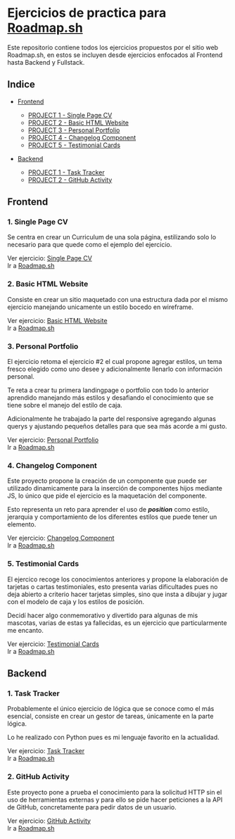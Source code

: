 # Ejercicios de practica para [Roadmap.sh](https://roadmap.sh/)
Este repositorio contiene todos los ejercicios propuestos por el sitio web Roadmap.sh, en estos se incluyen desde ejercicios enfocados al Frontend hasta Backend y Fullstack.

## Indice
* [Frontend](#frontend)
    - [PROJECT 1 - Single Page CV](#1-single-page-cv)
    - [PROJECT 2 - Basic HTML Website](#2-basic-html-website)
    - [PROJECT 3 - Personal Portfolio](#3-personal-portfolio)
    - [PROJECT 4 - Changelog Component](#4-changelog-component)
    - [PROJECT 5 - Testimonial Cards](#5-testimonial-cards)

* [Backend](#backend)
    - [PROJECT 1 - Task Tracker](#1-task-tracker)
    - [PROJECT 2 - GitHub Activity](#2-github-activity)

## Frontend
### 1. Single Page CV
Se centra en crear un Curriculum de una sola página, estilizando solo lo necesario para que quede como el ejemplo del ejercicio.

Ver ejercicio: [Single Page CV](https://github.com/CharlieH52/roadmap.sh/tree/main/Frontend/001-Single-Page-CV)  
Ir a [Roadmap.sh](https://roadmap.sh/projects/single-page-cv)

### 2. Basic HTML Website
Consiste en crear un sitio maquetado con una estructura dada por el mismo ejercicio manejando unicamente un estilo bocedo en wireframe.

Ver ejercicio: [Basic HTML Website](https://github.com/CharlieH52/roadmap.sh/tree/main/Frontend/002-Basic-HTML-Website)  
Ir a [Roadmap.sh](https://roadmap.sh/projects/basic-html-website)

### 3. Personal Portfolio
El ejercicio retoma el ejercicio #2 el cual propone agregar estilos, un tema fresco elegido como uno desee y adicionalmente llenarlo con información personal.

Te reta a crear tu primera landingpage o portfolio con todo lo anterior aprendido manejando más estilos y desafiando el conocimiento que se tiene sobre el manejo del estilo de caja.

Adicionalmente he trabajado la parte del responsive agregando algunas querys y ajustando pequeños detalles para que sea más acorde a mi gusto.

Ver ejercicio: [Personal Portfolio](https://github.com/CharlieH52/roadmap.sh/tree/main/Frontend/003-Personal-Portfolio)  
Ir a [Roadmap.sh](https://roadmap.sh/projects/portfolio-website)

### 4. Changelog Component
Este proyecto propone la creación de un componente que puede ser utilizado dinamicamente para la inserción de componentes hijos mediante JS, lo único que pide el ejercicio es la maquetación del componente.

Esto representa un reto para aprender el uso de ***position*** como estilo, jerarquia y comportamiento de los diferentes estilos que puede tener un elemento. 

Ver ejercicio: [Changelog Component](https://github.com/CharlieH52/roadmap.sh/tree/main/Frontend/004-Changelog-Component)  
Ir a [Roadmap.sh](https://roadmap.sh/projects/changelog-component)

### 5. Testimonial Cards
El ejercico recoge los conocimientos anteriores y propone la elaboración de tarjetas o cartas testimoniales, esto presenta varias dificultades pues no deja abierto a criterio hacer tarjetas simples, sino que insta a dibujar y jugar con el modelo de caja y los estilos de posición.

Decidí hacer algo conmemorativo y divertido para algunas de mis mascotas, varias de estas ya fallecidas, es un ejercicio que particularmente me encanto.

Ver ejercicio: [Testimonial Cards](https://github.com/CharlieH52/roadmap.sh/tree/main/Frontend/005-Testimonial-Cards)  
Ir a [Roadmap.sh](https://roadmap.sh/projects/testimonial-cards)

## Backend
### 1. Task Tracker
Probablemente el único ejercicio de lógica que se conoce como el más esencial, consiste en crear un gestor de tareas, únicamente en la parte lógica.

Lo he realizado con Python pues es mi lenguaje favorito en la actualidad.

Ver ejercicio: [Task Tracker](https://github.com/CharlieH52/roadmap.sh/tree/main/Backend/001-Task-Tracker)  
Ir a [Roadmap.sh](https://roadmap.sh/projects/task-tracker)

### 2. GitHub Activity
Este proyecto pone a prueba el conocimiento para la solicitud HTTP sin el uso de herramientas externas y para ello se pide hacer peticiones a la API de GitHub, concretamente para pedir datos de un usuario.

Ver ejercicio: [GitHub Activity](https://github.com/CharlieH52/roadmap.sh/tree/main/Backend/002-GitHub-Activity)  
Ir a [Roadmap.sh](https://roadmap.sh/projects/github-user-activity)